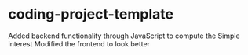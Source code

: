 # coding-project-template

Added backend functionality through JavaScript to compute the Simple interest
Modified the frontend to look better
